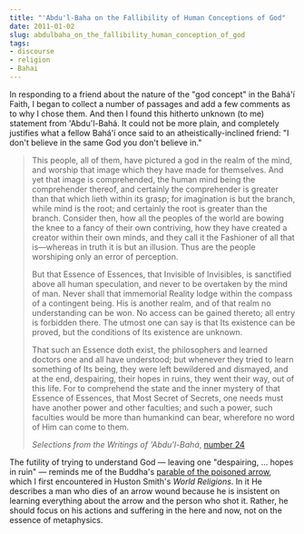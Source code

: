 ```yaml
---
title: "'Abdu'l-Baha on the Fallibility of Human Conceptions of God"
date: 2011-01-02
slug: abdulbaha_on_the_fallibility_human_conception_of_god
tags:
- discourse
- religion
- Bahai
---
```


In responding to a friend about the nature of the "god concept" in the
Bah&aacute;'&iacute; Faith, I began to collect a number of passages and add a
few comments as to why I chose them. And then I found this hitherto unknown (to
me) statement from 'Abdu'l-Bah&aacute;. It could not be more plain, and
completely justifies what a fellow Bah&aacute;'&iacute; once said to an
atheistically-inclined friend: "I don't believe in the same God you don't
believe in."

<!-- truncate -->

> This people, all of them, have pictured a god in the realm of the mind, and
> worship that image which they have made for themselves. And yet that image is
> comprehended, the human mind being the comprehender thereof, and certainly the
> comprehender is greater than that which lieth within its grasp; for
> imagination is but the branch, while mind is the root; and certainly the root
> is greater than the branch. Consider then, how all the peoples of the world
> are bowing the knee to a fancy of their own contriving, how they have created
> a creator within their own minds, and they call it the Fashioner of all that
> is&mdash;whereas in truth it is but an illusion. Thus are the people
> worshiping only an error of perception.
>
> But that Essence of Essences, that Invisible of Invisibles, is sanctified
> above all human speculation, and never to be overtaken by the mind of man.
> Never shall that immemorial Reality lodge within the compass of a contingent
> being. His is another realm, and of that realm no understanding can be won. No
> access can be gained thereto; all entry is forbidden there. The utmost one can
> say is that Its existence can be proved, but the conditions of Its existence
> are unknown.
>
> That such an Essence doth exist, the philosophers and learned doctors one and
> all have understood; but whenever they tried to learn something of Its being,
> they were left bewildered and dismayed, and at the end, despairing, their
> hopes in ruins, they went their way, out of this life. For to comprehend the
> state and the inner mystery of that Essence of Essences, that Most Secret of
> Secrets, one needs must have another power and other faculties; and such a
> power, such faculties would be more than humankind can bear, wherefore no word
> of Him can come to them.
>
> _Selections from the Writings of 'Abdu'l-Bah&aacute;_, <a
> href="https://reference.bahai.org/en/t/ab/SAB/sab-25.html">number 24</a>

The futility of trying to understand God &mdash; leaving one "despairing, ...
hopes in ruin" &mdash; reminds me of the Buddha's [parable
of the poisoned arrow](https://encyclopediaofbuddhism.org/wiki/Parable_of_the_poisoned_arrow), which I first encountered in Huston Smith's _World
Religions_. In it He describes a man who dies of an arrow wound because he is
insistent on learning everything about the arrow and the person who shot it.
Rather, he should focus on his actions and suffering in the here and now, not on
the essence of metaphysics.
